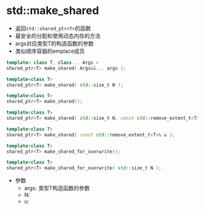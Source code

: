 # std::make_shared

- 返回`std::shared_ptr<T>`的函数
- 最安全的分配和使用动态内存的方法
- args对应类型T的构造函数的参数
- 类似顺序容器的emplace成员

```c++
template< class T, class... Args >
shared_ptr<T> make_shared( Args&&... args );

template<class T>
shared_ptr<T> make_shared( std::size_t N );

template<class T>
shared_ptr<T> make_shared();

template<class T>
shared_ptr<T> make_shared( std::size_t N, const std::remove_extent_t<T>& u );

template<class T>
shared_ptr<T> make_shared( const std::remove_extent_t<T>& u );

template<class T>
shared_ptr<T> make_shared_for_overwrite();

template<class T>
shared_ptr<T> make_shared_for_overwrite( std::size_t N );
```

- 参数
  - args: 类型T构造函数的参数
  - N: 
  - u: